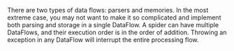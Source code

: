 There are two types of data flows: parsers and memories. In the most extreme case, you may not want to make it so complicated and implement both parsing and storage in a single DataFlow. A spider can have multiple DataFlows, and their execution order is in the order of addition. Throwing an exception in any DataFlow will interrupt the entire processing flow.


